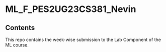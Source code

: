 # ML_F_PES2UG23CS381_Nevin

## Contents

This repo contains the week-wise submission to the Lab Component of the ML course.
